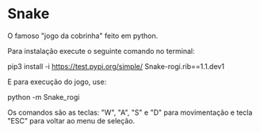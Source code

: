 # Snake
O famoso "jogo da cobrinha" feito em python.

Para instalação execute o seguinte comando no terminal:

pip3 install -i https://test.pypi.org/simple/ Snake-rogi.rib==1.1.dev1

E para execução do jogo, use:

python -m Snake_rogi

Os comandos são as teclas: "W", "A", "S" e "D" para movimentação e  tecla "ESC" para voltar ao menu de seleção.
